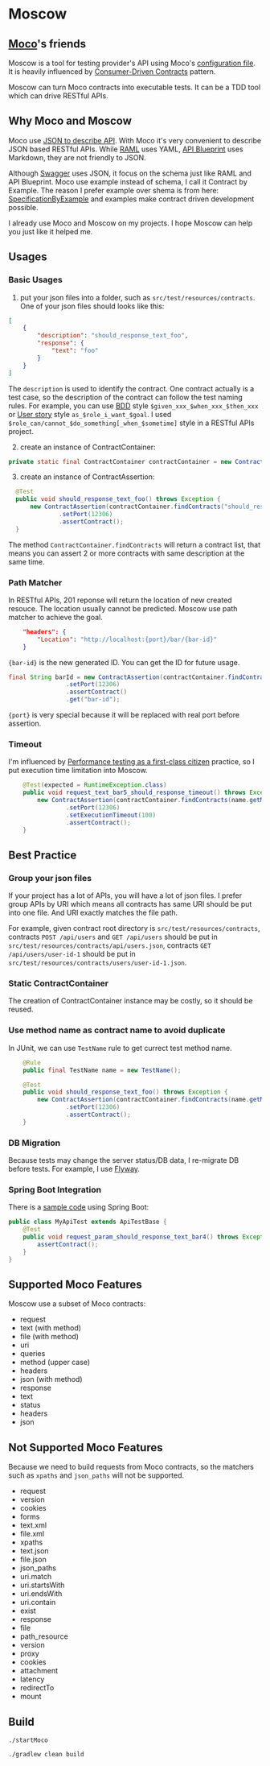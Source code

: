 # Moscow

## [Moco](https://github.com/dreamhead/moco)'s friends

Moscow is a tool for testing provider's API using Moco's [configuration file](https://github.com/dreamhead/moco/blob/master/moco-doc/apis.md). It is heavily influenced by [Consumer-Driven Contracts](http://www.martinfowler.com/articles/consumerDrivenContracts.html) pattern.

Moscow can turn Moco contracts into executable tests. It can be a TDD tool which can drive RESTful APIs.

## Why Moco and Moscow

Moco use [JSON to describe API](https://github.com/dreamhead/moco/blob/master/moco-doc/apis.md). With Moco it's very convenient to describe JSON based RESTful APIs. While [RAML](http://raml.org/) uses YAML, [API Blueprint](https://apiblueprint.org/) uses Markdown, they are not friendly to JSON.

Although [Swagger](http://swagger.io/) uses JSON, it focus on the schema just like RAML and API Blueprint. Moco use example instead of schema, I call it Contract by Example. The reason I prefer example over shema is from here: [SpecificationByExample](http://martinfowler.com/bliki/SpecificationByExample.html) and examples make contract driven development possible.

I already use Moco and Moscow on my projects. I hope Moscow can help you just like it helped me.

## Usages

### Basic Usages

1. put your json files into a folder, such as `src/test/resources/contracts`. One of your json files should looks like this:

  ```json
  [
      {
          "description": "should_response_text_foo",
          "response": {
              "text": "foo"
          }
      }
  ]
  ```

  The `description` is used to identify the contract. One contract actually is a test case, so the description of the contract can follow the test naming rules. For example, you can use [BDD](https://en.wikipedia.org/wiki/Behavior_Driven_Development) style `$given_xxx_$when_xxx_$then_xxx` or [User story](https://en.wikipedia.org/wiki/User_story) style `as_$role_i_want_$goal`. I used `$role_can/cannot_$do_something[_when_$sometime]` style in a RESTful APIs project.
  
2. create an instance of ContractContainer:

  ```java
  private static final ContractContainer contractContainer = new ContractContainer(Paths.get("src/test/resources/contracts"));
  ```

3. create an instance of ContractAssertion:

  ```java
    @Test
    public void should_response_text_foo() throws Exception {
        new ContractAssertion(contractContainer.findContracts("should_response_text_foo"))
                .setPort(12306)
                .assertContract();
    }
  ```
  The method `ContractContainer.findContracts` will return a contract list, that means you can assert 2 or more contracts with same description at the same time.

### Path Matcher

In RESTful APIs, 201 reponse will return the location of new created resouce. The location usually cannot be predicted. Moscow use path matcher to achieve the goal.

```json
    "headers": {
        "Location": "http://localhost:{port}/bar/{bar-id}"
    }
```

`{bar-id}` is the new generated ID. You can get the ID for future usage.

```java
final String barId = new ContractAssertion(contractContainer.findContracts(name.getMethodName()))
                .setPort(12306)
                .assertContract()
                .get("bar-id");
```

`{port}` is very special because it will be replaced with real port before assertion.

### Timeout

I'm influenced by [Performance testing as a first-class citizen](https://www.thoughtworks.com/radar/techniques/performance-testing-as-a-first-class-citizen) practice, so I put execution time limitation into Moscow.

```java
    @Test(expected = RuntimeException.class)
    public void request_text_bar5_should_response_timeout() throws Exception {
        new ContractAssertion(contractContainer.findContracts(name.getMethodName()))
                .setPort(12306)
                .setExecutionTimeout(100)
                .assertContract();
    }
```

## Best Practice

### Group your json files

If your project has a lot of APIs, you will have a lot of json files. I prefer group APIs by URI which means all contracts has same URI should be put into one file. And URI exactly matches the file path.

For example, given contract root directory is `src/test/resources/contracts`, contracts `POST /api/users` and `GET /api/users` should be put in `src/test/resources/contracts/api/users.json`, contracts `GET /api/users/user-id-1` should be put in `src/test/resources/contracts/users/user-id-1.json`.

### Static ContractContainer

The creation of ContractContainer instance may be costly, so it should be reused.

### Use method name as contract name to avoid duplicate

In JUnit, we can use `TestName` rule to get currect test method name.

```java
    @Rule
    public final TestName name = new TestName();

    @Test
    public void should_response_text_foo() throws Exception {
        new ContractAssertion(contractContainer.findContracts(name.getMethodName()))
                .setPort(12306)
                .assertContract();
    }
```

### DB Migration

Because tests may change the server status/DB data, I re-migrate DB before tests. For example, I use [Flyway](http://flywaydb.org/).

### Spring Boot Integration

There is a [sample code](https://github.com/macdao/moscow/tree/master/src/test/java/com/github/macdao/moscow/spring) using Spring Boot:

```java
public class MyApiTest extends ApiTestBase {
    @Test
    public void request_param_should_response_text_bar4() throws Exception {
        assertContract();
    }
}
```

## Supported Moco Features

Moscow use a subset of Moco contracts:

- request
 - text (with method)
 - file (with method)
 - uri
 - queries
 - method (upper case)
 - headers
 - json (with method)
- response
 - text
 - status
 - headers
 - json

## Not Supported Moco Features

Because we need to build requests from Moco contracts, so the matchers such as `xpaths` and `json_paths` will not be supported.

- request
 - version
 - cookies
 - forms
 - text.xml
 - file.xml
 - xpaths
 - text.json
 - file.json
 - json_paths
 - uri.match
 - uri.startsWith
 - uri.endsWith
 - uri.contain
 - exist
- response
 - file
 - path_resource
 - version
 - proxy
 - cookies
 - attachment
 - latency
- redirectTo
- mount

## Build

```
./startMoco
```

```
./gradlew clean build
```
